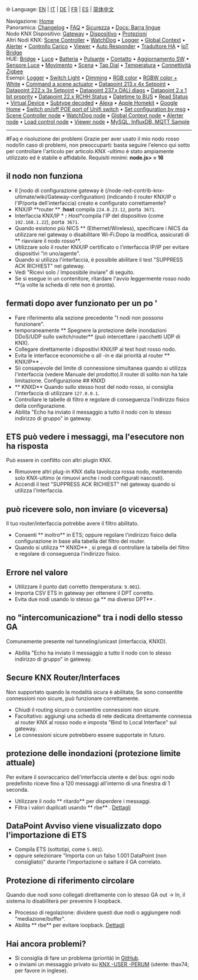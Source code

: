 🌐 Language: [EN](/node-red-contrib-knx-ultimate/wiki/FAQ-Troubleshoot) | [IT](/node-red-contrib-knx-ultimate/wiki/it-FAQ-Troubleshoot) | [DE](/node-red-contrib-knx-ultimate/wiki/de-FAQ-Troubleshoot) | [FR](/node-red-contrib-knx-ultimate/wiki/fr-FAQ-Troubleshoot) | [ES](/node-red-contrib-knx-ultimate/wiki/es-FAQ-Troubleshoot) | [简体中文](/node-red-contrib-knx-ultimate/wiki/zh-CN-FAQ-Troubleshoot)
<!-- NAV START -->
Navigazione: [Home](https://supergiovane.github.io/node-red-contrib-knx-ultimate/wiki/it-Home)  
Panoramica: [Changelog](https://github.com/Supergiovane/node-red-contrib-knx-ultimate/blob/master/CHANGELOG.md) • [FAQ](https://supergiovane.github.io/node-red-contrib-knx-ultimate/wiki/it-FAQ-Troubleshoot) • [Sicurezza](https://supergiovane.github.io/node-red-contrib-knx-ultimate/wiki/it-SECURITY) • [Docs: Barra lingue](https://supergiovane.github.io/node-red-contrib-knx-ultimate/wiki/it-Docs-Language-Bar)  
Nodo KNX Dispositivo: [Gateway](https://supergiovane.github.io/node-red-contrib-knx-ultimate/wiki/it-Gateway-configuration) • [Dispositivo](https://supergiovane.github.io/node-red-contrib-knx-ultimate/wiki/it-Device) • [Protezioni](https://supergiovane.github.io/node-red-contrib-knx-ultimate/wiki/it-Protections)  
Altri Nodi KNX: [Scene Controller](https://supergiovane.github.io/node-red-contrib-knx-ultimate/wiki/it-SceneController-Configuration) • [WatchDog](https://supergiovane.github.io/node-red-contrib-knx-ultimate/wiki/it-WatchDog-Configuration) • [Logger](https://supergiovane.github.io/node-red-contrib-knx-ultimate/wiki/it-Logger-Configuration) • [Global Context](https://supergiovane.github.io/node-red-contrib-knx-ultimate/wiki/it-GlobalVariable) • [Alerter](https://supergiovane.github.io/node-red-contrib-knx-ultimate/wiki/it-Alerter-Configuration) • [Controllo Carico](https://supergiovane.github.io/node-red-contrib-knx-ultimate/wiki/it-LoadControl-Configuration) • [Viewer](https://supergiovane.github.io/node-red-contrib-knx-ultimate/wiki/it-knxUltimateViewer) • [Auto Responder](https://supergiovane.github.io/node-red-contrib-knx-ultimate/wiki/it-KNXAutoResponder) • [Traduttore HA](https://supergiovane.github.io/node-red-contrib-knx-ultimate/wiki/it-HATranslator) • [IoT Bridge](https://supergiovane.github.io/node-red-contrib-knx-ultimate/wiki/it-IoT-Bridge-Configuration)  
HUE: [Bridge](https://supergiovane.github.io/node-red-contrib-knx-ultimate/wiki/it-HUE%20Bridge%20configuration) • [Luce](https://supergiovane.github.io/node-red-contrib-knx-ultimate/wiki/it-HUE%20Light) • [Batteria](https://supergiovane.github.io/node-red-contrib-knx-ultimate/wiki/it-HUE%20Battery) • [Pulsante](https://supergiovane.github.io/node-red-contrib-knx-ultimate/wiki/it-HUE%20Button) • [Contatto](https://supergiovane.github.io/node-red-contrib-knx-ultimate/wiki/it-HUE%20Contact%20sensor) • [Aggiornamento SW](https://supergiovane.github.io/node-red-contrib-knx-ultimate/wiki/it-HUE%20Device%20software%20update) • [Sensore Luce](https://supergiovane.github.io/node-red-contrib-knx-ultimate/wiki/it-HUE%20Light%20sensor) • [Movimento](https://supergiovane.github.io/node-red-contrib-knx-ultimate/wiki/it-HUE%20Motion) • [Scena](https://supergiovane.github.io/node-red-contrib-knx-ultimate/wiki/it-HUE%20Scene) • [Tap Dial](https://supergiovane.github.io/node-red-contrib-knx-ultimate/wiki/it-HUE%20Tapdial) • [Temperatura](https://supergiovane.github.io/node-red-contrib-knx-ultimate/wiki/it-HUE%20Temperature%20sensor) • [Connettività Zigbee](https://supergiovane.github.io/node-red-contrib-knx-ultimate/wiki/it-HUE%20Zigbee%20connectivity)  
Esempi: [Logger](https://supergiovane.github.io/node-red-contrib-knx-ultimate/wiki/it-Logger-Sample) • [Switch Light](https://supergiovane.github.io/node-red-contrib-knx-ultimate/wiki/-Sample---Switch-light) • [Dimming](https://supergiovane.github.io/node-red-contrib-knx-ultimate/wiki/-Sample---Dimming) • [RGB color](https://supergiovane.github.io/node-red-contrib-knx-ultimate/wiki/-Sample---RGB-Color) • [RGBW color + White](https://supergiovane.github.io/node-red-contrib-knx-ultimate/wiki/-Sample---RGBW-Color-plus-White) • [Command a scene actuator](https://supergiovane.github.io/node-red-contrib-knx-ultimate/wiki/-Sample---Control-a-scene-actuator) • [Datapoint 213.x 4x Setpoint](https://supergiovane.github.io/node-red-contrib-knx-ultimate/wiki/-Sample---DPT213) • [Datapoint 222.x 3x Setpoint](https://supergiovane.github.io/node-red-contrib-knx-ultimate/wiki/-Sample---DPT222) • [Datapoint 237.x DALI diags](https://supergiovane.github.io/node-red-contrib-knx-ultimate/wiki/-Sample---DPT237) • [Datapoint 2.x 1 bit proprity](https://supergiovane.github.io/node-red-contrib-knx-ultimate/wiki/-Sample---DPT2) • [Datapoint 22.x RCHH Status](https://supergiovane.github.io/node-red-contrib-knx-ultimate/wiki/-Sample---DPT22) • [Datetime to BUS](https://supergiovane.github.io/node-red-contrib-knx-ultimate/wiki/-Sample---DateTime-to-BUS) • [Read Status](https://supergiovane.github.io/node-red-contrib-knx-ultimate/wiki/-Sample---Read-value-from-Device) • [Virtual Device](https://supergiovane.github.io/node-red-contrib-knx-ultimate/wiki/-Sample---Virtual-Device) • [Subtype decoded](https://supergiovane.github.io/node-red-contrib-knx-ultimate/wiki/-Sample---Subtype) • [Alexa](https://supergiovane.github.io/node-red-contrib-knx-ultimate/wiki/-Sample---Alexa) • [Apple Homekit](https://supergiovane.github.io/node-red-contrib-knx-ultimate/wiki/-Sample---Apple-Homekit) • [Google Home](https://supergiovane.github.io/node-red-contrib-knx-ultimate/wiki/-Sample---Google-Assistant) • [Switch on/off POE port of Unifi switch](https://supergiovane.github.io/node-red-contrib-knx-ultimate/wiki/-Sample---UnifiPOE) • [Set configuration by msg](https://supergiovane.github.io/node-red-contrib-knx-ultimate/wiki/-Sample-setConfig) • [Scene Controller node](https://supergiovane.github.io/node-red-contrib-knx-ultimate/wiki/Sample-Scene-Node) • [WatchDog node](https://supergiovane.github.io/node-red-contrib-knx-ultimate/wiki/-Sample---WatchDog) • [Global Context node](https://supergiovane.github.io/node-red-contrib-knx-ultimate/wiki/SampleGlobalContextNode) • [Alerter node](https://supergiovane.github.io/node-red-contrib-knx-ultimate/wiki/SampleAlerter) • [Load control node](https://supergiovane.github.io/node-red-contrib-knx-ultimate/wiki/SampleLoadControl) • [Viewer node](https://supergiovane.github.io/node-red-contrib-knx-ultimate/wiki/knxUltimateViewer) • [MySQL, InfluxDB, MQTT Sample](https://supergiovane.github.io/node-red-contrib-knx-ultimate/wiki/Sample-KNX2MQTT-KNX2MySQL-KNX2InfluxDB)
<!-- NAV END -->
---
#Faq e risoluzione dei problemi
Grazie per aver usato il mio nodo rosso nodo!In caso di problemi, non preoccuparti: basta seguire l'elenco qui sotto per controllare l'articolo per articolo.KNX -ultimo è stato ampiamente utilizzato ed è stabile e affidabile.
Requisiti minimi: **node.js> = 16**
## il nodo non funziona
- Il [nodo di configurazione gateway è (/node-red-contrib-knx-ultimate/wiki/Gateway-configuration) (indicando il router KNX/IP o l'IP/porta dell'interfaccia) creato e configurato correttamente?
- KNX/IP **router ** :**host** compila `224.0.23.12`, porta` 3671`.
- Interfaccia KNX/IP * ***:** Host**compila l'IP del dispositivo (come `192.168.1.22`), porta` 3671`.
- Quando esistono più NICS ** (Ethernet/Wireless), specificare i NICS da utilizzare nel gateway o disabilitare Wi-Fi.Dopo la modifica, assicurati di ** riavviare il nodo rosso**.
- Utilizzare solo il router KNX/IP certificato o l'interfaccia IP/IP per evitare dispositivi "in uno/agente".
- Quando si utilizza l'interfaccia, è possibile abilitare il test "SUPPRESS ACK RICHIEST" nel gateway.
- Vedi "Ricevi solo / Impossibile inviare" di seguito.
- Se si esegue in un contenitore, ritardare l'avvio leggermente rosso nodo **(a volte la scheda di rete non è pronta).
## fermati dopo aver funzionato per un po '
- Fare riferimento alla sezione precedente "I nodi non possono funzionare".
- temporaneamente ** Spegnere la protezione delle inondazioni DDoS/UDP sullo switch/router** (può intercettare i pacchetti UDP di KNX).
- Collegare direttamente i dispositivi KNX/IP al test host rosso nodo.
- Evita le interfacce economiche o all -in e dai priorità al router ** KNX/IP** .
- Sii consapevole del limite di connessione simultanea quando si utilizza l'interfaccia (vedere Manuale del prodotto).Il router di solito non ha tale limitazione.
Configurazione ## KNXD
- ** KNXD** Quando sullo stesso host del nodo rosso, si consiglia l'interfaccia di utilizzare `127.0.0.1`.
- Controllare le tabelle di filtro e regolare di conseguenza l'indirizzo fisico della configurazione.
- Abilita "Echo ha inviato il messaggio a tutto il nodo con lo stesso indirizzo di gruppo" in gateway.
## ETS può vedere i messaggi, ma l'esecutore non ha risposta
Può essere in conflitto con altri plugin KNX.
- Rimuovere altri plug-in KNX dalla tavolozza rossa nodo, mantenendo solo KNX-ultimo (e rimuovi anche i nodi configurati nascosti).
- Accendi il test "SUPPRESS ACK RICHIEST" nel gateway quando si utilizza l'interfaccia.
## può ricevere solo, non inviare (o viceversa)
Il tuo router/interfaccia potrebbe avere il filtro abilitato.
- Consenti ** inoltro** in ETS; oppure regolare l'indirizzo fisico della configurazione in base alla tabella del filtro del router.
- Quando si utilizza ** KNXD** , si prega di controllare la tabella del filtro e regolare di conseguenza l'indirizzo fisico.
## Errore nel valore
- Utilizzare il punto dati corretto (temperatura: `9.001`).
- Importa CSV ETS in gateway per ottenere il DPT corretto.
- Evita due nodi usando lo stesso ga ** ma diverso DPT** .
## no "intercomunicazione" tra i nodi dello stesso GA
Comunemente presente nel tunneling/unicast (interfaccia, KNXD).
- Abilita "Echo ha inviato il messaggio a tutto il nodo con lo stesso indirizzo di gruppo" in gateway.
## Secure KNX Router/Interfaces
Non supportato quando la modalità sicura è abilitata; Se sono consentite connessioni non sicure, può funzionare correttamente.
- Chiudi il routing sicuro o consentire connessioni non sicure.
- Facoltativo: aggiungi una scheda di rete dedicata direttamente connessa al router KNX al rosso nodo e imposta "Bind to Local Interface" sul gateway.
- Le connessioni sicure potrebbero essere supportate in futuro.
## protezione delle inondazioni (protezione limite attuale)
Per evitare il sovraccarico dell'interfaccia utente e del bus: ogni nodo predefinito riceve fino a 120 messaggi all'interno di una finestra di 1 seconda.
- Utilizzare il nodo ** ritardo** per disperdere i messaggi.
- Filtra i valori duplicati usando ** rbe** .
[Dettagli](/node-red-contrib-knx-ultimate/wiki/Protections)
## DataPoint Avviso viene visualizzato dopo l'importazione di ETS
- Compila ETS (sottotipi, come `5.001`).
- oppure selezionare "Importa con un falso 1.001 DataPoint (non consigliato)" durante l'importazione o saltare il GA correlato.
## Protezione di riferimento circolare
Quando due nodi sono collegati direttamente con lo stesso GA out → In, il sistema lo disabiliterà per prevenire il loopback.
- Processo di regolazione: dividere questi due nodi o aggiungere nodi "mediazione/buffer".
- Abilita ** rbe** per evitare loopback.
[Dettagli](/node-red-contrib-knx-ultimate/wiki/Protections)
## Hai ancora problemi?
- Si consiglia di fare un problema (priorità) in [GitHub](https://github.com/Supergiovane/node-red-contrib-knx-ultimate/issues).
- o inviami un messaggio privato su [KNX -USER -PERUM](https://knx-user-forum.de) (utente: thax74; per favore in inglese).